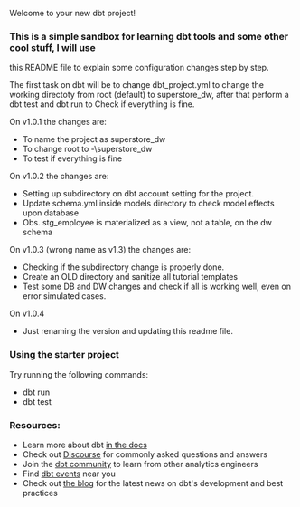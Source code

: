 Welcome to your new dbt project!

### This is a simple sandbox for learning dbt tools and some other cool stuff, I will use
this README file to explain some configuration changes step by step.

The first task on dbt will be to change dbt_project.yml to change the working directoty
from root (default) to superstore_dw, after that perform a dbt test and dbt run to Check 
if everything is fine.

On v1.0.1 the changes are:
- To name the project as superstore_dw
- To change root to -\superstore_dw
- To test if everything is fine

On v1.0.2 the changes are:
- Setting up subdirectory on dbt account setting for the project.
- Update schema.yml inside models directory to check model effects upon database
- Obs. stg_employee is materialized as a view, not a table, on the dw schema

On v1.0.3 (wrong name as v1.3) the changes are:
- Checking if the subdirectory change is properly done.
- Create an OLD directory and sanitize all tutorial templates
- Test some DB and DW changes and check if all is working well, even on error simulated cases.

On v1.0.4
- Just renaming the version and updating this readme file.

### Using the starter project

Try running the following commands:
- dbt run
- dbt test

### Resources:
- Learn more about dbt [in the docs](https://docs.getdbt.com/docs/introduction)
- Check out [Discourse](https://discourse.getdbt.com/) for commonly asked questions and answers
- Join the [dbt community](http://community.getbdt.com/) to learn from other analytics engineers
- Find [dbt events](https://events.getdbt.com) near you
- Check out [the blog](https://blog.getdbt.com/) for the latest news on dbt's development and best practices
